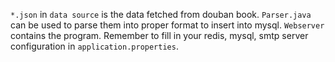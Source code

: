 `*.json` in `data source` is the data fetched from douban book. `Parser.java` can be used to parse them into proper format to insert into mysql.
`Webserver` contains the program. Remember to fill in your redis, mysql, smtp server configuration in `application.properties`.
